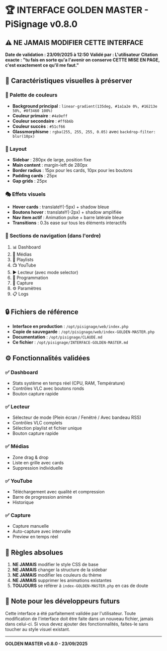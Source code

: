 # 🏆 INTERFACE GOLDEN MASTER - PiSignage v0.8.0

## ⚠️ NE JAMAIS MODIFIER CETTE INTERFACE

**Date de validation : 23/09/2025 à 12:50**
**Validé par : L'utilisateur**
**Citation exacte : "tu fais en sorte qu'a l'avenir on conserve CETTE MISE EN PAGE, c'est exactement ce qu'il me faut."**

## 📸 Caractéristiques visuelles à préserver

### 🎨 Palette de couleurs
- **Background principal** : `linear-gradient(135deg, #1a1a2e 0%, #16213e 50%, #0f3460 100%)`
- **Couleur primaire** : `#4a9eff`
- **Couleur secondaire** : `#ff6b6b`
- **Couleur succès** : `#51cf66`
- **Glassmorphisme** : `rgba(255, 255, 255, 0.05)` avec `backdrop-filter: blur(10px)`

### 📐 Layout
- **Sidebar** : 280px de large, position fixe
- **Main content** : margin-left de 280px
- **Border radius** : 15px pour les cards, 10px pour les boutons
- **Padding cards** : 25px
- **Gap grids** : 25px

### 🎭 Effets visuels
- **Hover cards** : translateY(-5px) + shadow bleue
- **Boutons hover** : translateY(-2px) + shadow amplifiée
- **Nav item actif** : Animation pulse + barre latérale bleue
- **Transitions** : 0.3s ease sur tous les éléments interactifs

### 📱 Sections de navigation (dans l'ordre)
1. 📊 Dashboard
2. 📁 Médias
3. 🎵 Playlists
4. 📺 YouTube
5. ▶️ Lecteur (avec mode selector)
6. 📅 Programmation
7. 📸 Capture
8. ⚙️ Paramètres
9. 📋 Logs

## 🔒 Fichiers de référence

- **Interface en production** : `/opt/pisignage/web/index.php`
- **Copie de sauvegarde** : `/opt/pisignage/web/index-GOLDEN-MASTER.php`
- **Documentation** : `/opt/pisignage/CLAUDE.md`
- **Ce fichier** : `/opt/pisignage/INTERFACE-GOLDEN-MASTER.md`

## ⚙️ Fonctionnalités validées

### ✅ Dashboard
- Stats système en temps réel (CPU, RAM, Température)
- Contrôles VLC avec boutons ronds
- Bouton capture rapide

### ✅ Lecteur
- Sélecteur de mode (Plein écran / Fenêtré / Avec bandeau RSS)
- Contrôles VLC complets
- Sélection playlist et fichier unique
- Bouton capture rapide

### ✅ Médias
- Zone drag & drop
- Liste en grille avec cards
- Suppression individuelle

### ✅ YouTube
- Téléchargement avec qualité et compression
- Barre de progression animée
- Historique

### ✅ Capture
- Capture manuelle
- Auto-capture avec intervalle
- Preview en temps réel

## 🚫 Règles absolues

1. **NE JAMAIS** modifier le style CSS de base
2. **NE JAMAIS** changer la structure de la sidebar
3. **NE JAMAIS** modifier les couleurs du thème
4. **NE JAMAIS** supprimer les animations existantes
5. **TOUJOURS** se référer à `index-GOLDEN-MASTER.php` en cas de doute

## 📝 Note pour les développeurs futurs

Cette interface a été parfaitement validée par l'utilisateur. Toute modification de l'interface doit être faite dans un nouveau fichier, jamais dans celui-ci. Si vous devez ajouter des fonctionnalités, faites-le sans toucher au style visuel existant.

---

**GOLDEN MASTER v0.8.0 - 23/09/2025**